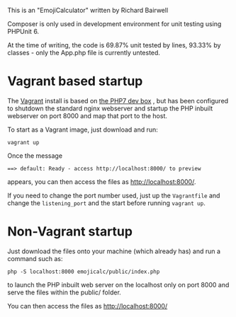 This is an "EmojiCalculator" written by Richard Bairwell

Composer is only used in development environment for unit testing using PHPUnit 6.

At the time of writing, the code is 69.87% unit tested by lines, 93.33% by classes - only
the App.php file is currently untested.

Vagrant based startup
=====================
The [Vagrant](https://vagrantup.com) install is based on [the PHP7 dev box](https://github.com/rlerdorf/php7dev) , but has been
configured to shutdown the standard nginx webserver and startup the PHP inbuilt webserver
on port 8000 and map that port to the host.

To start as a Vagrant image, just download and run:
```
vagrant up
```
Once the message
```
==> default: Ready - access http://localhost:8000/ to preview
```
appears, you can then access the files as [http://localhost:8000/](http://localhost:8000/).

If you need to change the port number used, just up the ``Vagrantfile`` and change
the ``listening_port`` and the start before running ``vagrant up``.

Non-Vagrant startup
===================
Just download the files onto your machine (which already has) and run a command such as:
```
php -S localhost:8000 emojicalc/public/index.php
```
to launch the PHP inbuilt web server on the localhost only on port 8000 and serve the
files within the public/ folder.

You can then access the files as [http://localhost:8000/](http://localhost:8000/)
